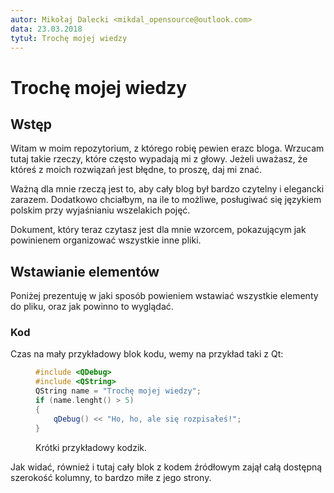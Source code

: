 ```yaml
---
autor: Mikołaj Dalecki <mikdal_opensource@outlook.com>
data: 23.03.2018
tytuł: Trochę mojej wiedzy
---
```


<link href="prism.css" rel="stylesheet"/>
<script src="prism.js"></script>

# Trochę mojej wiedzy

## Wstęp

Witam w moim repozytorium, z którego robię pewien erazc bloga.
Wrzucam tutaj takie rzeczy, które często wypadają mi z głowy.
Jeżeli uważasz, że któreś z moich rozwiązań jest błędne, to proszę, daj mi znać.

Ważną dla mnie rzeczą jest to, aby cały blog był bardzo czytelny i elegancki zarazem.
Dodatkowo chciałbym, na ile to możliwe, posługiwać się językiem polskim przy wyjaśnianiu wszelakich pojęć.

Dokument, który teraz czytasz jest dla mnie wzorcem, pokazującym jak powinienem organizować wszystkie inne pliki.

## Wstawianie elementów

Poniżej prezentuję w jaki sposób powieniem wstawiać wszystkie elementy do pliku, oraz jak powinno to wyglądać.

### Kod

Czas na mały przykładowy blok kodu, wemy na przykład taki z Qt:

<figure>

```C++
#include <QDebug>
#include <QString>
QString name = "Trochę mojej wiedzy";
if (name.lenght() > 5)
{
    qDebug() << "Ho, ho, ale się rozpisałeś!";
}
```

<figcaption>Krótki przykładowy kodzik.</figcaption>
</figure>


Jak widać, również i tutaj cały blok z kodem źródłowym zajął całą dostępną szerokość kolumny, to bardzo miłe z jego strony.